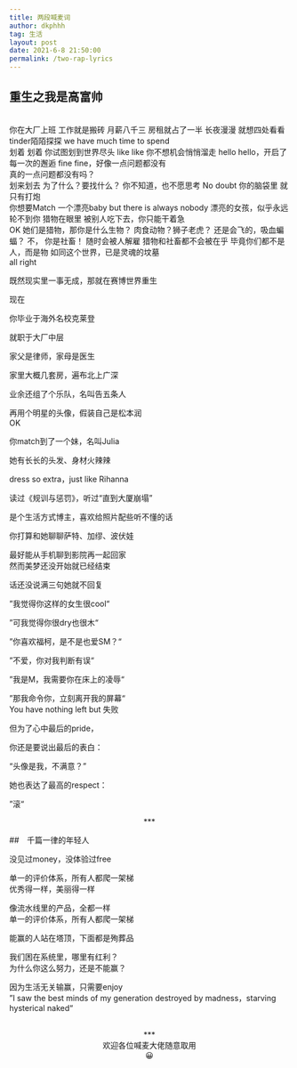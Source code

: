 ```yaml
---
title: 两段喊麦词
author: dkphhh
tag: 生活
layout: post
date: 2021-6-8 21:50:00
permalink: /two-rap-lyrics
---
```


## 重生之我是高富帅
<br>
你在大厂上班
工作就是搬砖
月薪八千三
房租就占了一半
长夜漫漫
就想四处看看
tinder陌陌探探
we have much time to spend
<br>
划着 划着 你试图划到世界尽头 
like like 你不想机会悄悄溜走
hello hello，开启了每一次的邂逅
fine fine，好像一点问题都没有
<br>
真的一点问题都没有吗？
<br>
划来划去
为了什么？要找什么？
你不知道，也不愿思考
No doubt 
你的脑袋里 就只有打炮
<br>
你想要Match 一个漂亮baby
but there is always nobody 
漂亮的女孩，似乎永远轮不到你
猎物在眼里
被别人吃下去，你只能干着急
<br>
OK
她们是猎物，那你是什么生物？
肉食动物？狮子老虎？
还是会飞的，吸血蝙蝠？
不， 你是社畜！
随时会被人解雇
猎物和社畜都不会被在乎
毕竟你们都不是人，而是物
如同这个世界，已是灵魂的坟墓
<br>
all right

既然现实里一事无成，那就在赛博世界重生

现在

你毕业于海外名校克莱登

就职于大厂中层

家父是律师，家母是医生

家里大概几套房，遍布北上广深

业余还组了个乐队，名叫告五条人

再用个明星的头像，假装自己是松本润
<br>
OK

你match到了一个妹，名叫Julia

她有长长的头发、身材火辣辣

dress so extra，just like Rihanna

读过《规训与惩罚》，听过“直到大厦崩塌”

是个生活方式博主，喜欢给照片配些听不懂的话

你打算和她聊聊萨特、加缪、波伏娃

最好能从手机聊到影院再一起回家
<br>
然而美梦还没开始就已经结束

话还没说满三句她就不回复

”我觉得你这样的女生很cool“

”可我觉得你很dry也很木“

”你喜欢福柯，是不是也爱SM？“

”不爱，你对我判断有误“

”我是M，我需要你在床上的凌辱“

”那我命令你，立刻离开我的屏幕“
<br>
You have nothing left but 失败

但为了心中最后的pride，

你还是要说出最后的表白：

“头像是我，不满意？”

她也表达了最高的respect：

”滚“

<center>***</center>

##　千篇一律的年轻人        

没见过money，没体验过free

单一的评价体系，所有人都爬一架梯
<br>
优秀得一样，美丽得一样

像流水线里的产品，全都一样
<br>
单一的评价体系，所有人都爬一架梯

能赢的人站在塔顶，下面都是殉葬品

我们困在系统里，哪里有红利？
<br>
为什么你这么努力，还是不能赢？

因为生活无关输赢，只需要enjoy
<br>
”I saw the best minds of my generation destroyed by madness，starving hysterical naked“
<br>
<br>
<center>***<br>欢迎各位喊麦大佬随意取用<br>😀</center>

